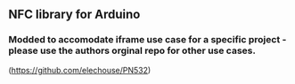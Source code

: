 ## NFC library for Arduino

### Modded to accomodate iframe use case for a specific project - please use the authors orginal repo for other use cases.  
(https://github.com/elechouse/PN532)


